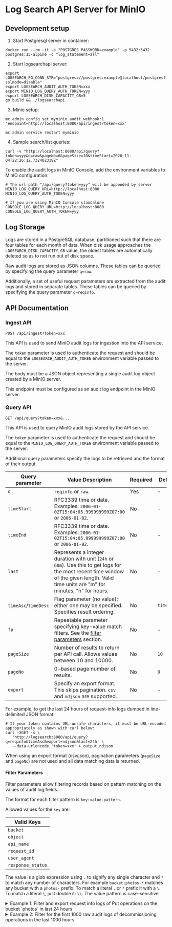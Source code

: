 # Log Search API Server for MinIO

## Development setup

1. Start Postgresql server in container:

```shell
docker run --rm -it -e "POSTGRES_PASSWORD=example" -p 5432:5432 postgres:13-alpine -c "log_statement=all"
```

2. Start logsearchapi server:

```shell
export LOGSEARCH_PG_CONN_STR="postgres://postgres:example@localhost/postgres?sslmode=disable"
export LOGSEARCH_AUDIT_AUTH_TOKEN=xxx
export MINIO_LOG_QUERY_AUTH_TOKEN=yyy
export LOGSEARCH_DISK_CAPACITY_GB=5
go build && ./logsearchapi
```

3. Minio setup:

```shell
mc admin config set myminio audit_webhook:1 'endpoint=http://localhost:8080/api/ingest?token=xxx'

mc admin service restart myminio
```

4. Sample search/list queries:

```shell
curl -v "http://localhost:8080/api/query?token=yyy&q=raw&pageNo=0&pageSize=10&timeStart=2020-11-04T22:26:12.732402319Z"
```

To enable the audit logs in MinIO Console, add the environment variables to MinIO configuration:

```
# The url path "/api/query?token=yyy" will be appended by server
MINIO_LOG_QUERY_URL=http://localhost:8080
MINIO_LOG_QUERY_AUTH_TOKEN=yyy

# If you are using MinIO Console standalone
CONSOLE_LOG_QUERY_URL=http://localhost:8080
CONSOLE_LOG_QUERY_AUTH_TOKEN=yyy
```

## Log Storage

Logs are stored in a PostgreSQL database, partitioned such that there are four tables for each month of data. When disk usage approaches the `LOGSEARCH_DISK_CAPACITY_GB` value, the oldest tables are automatically deleted so as to not run out of disk space.

Raw audit logs are stored as JSON columns. These tables can be queried by specifying the query parameter `q=raw`.

Additionally, a set of useful request parameters are extracted from the audit logs and stored in separate tables. These tables can be queried by specifying the query parameter `q=reqinfo`.

## API Documentation

### Ingest API

```
POST /api/ingest?token=xxx
```

This API is used to send MinIO audit logs for ingestion into the API service.

The `token` parameter is used to authenticate the request and should be equal to the `LOGSEARCH_AUDIT_AUTH_TOKEN` environment variable passed to the server.

The body must be a JSON object representing a single audit log object created by a MinIO server.

This endpoint must be configured as an audit log endpoint in the MinIO server.

### Query API

```
GET /api/query?token=xxx&...
```

This API is used to query MinIO audit logs stored by the API service.

The `token` parameter is used to authenticate the request and should be equal to the `MINIO_LOG_QUERY_AUTH_TOKEN` environment variable passed to the server.

Additional query parameters specify the logs to be retrieved and the format of their output.

| Query parameter      | Value Description                                                                                                                                                                        | Required | Default    |
|----------------------|------------------------------------------------------------------------------------------------------------------------------------------------------------------------------------------|----------|------------|
| `q`                  | `reqinfo` or `raw`.                                                                                                                                                                      | Yes      | -          |
| `timeStart`          | RFC3339 time or date. Examples: `2006-01-02T15:04:05.999999999Z07:00` or `2006-01-02`.                                                                                                   | No       | -          |
| `timeEnd`            | RFC3339 time or date. Examples: `2006-01-02T15:04:05.999999999Z07:00` or `2006-01-02`.                                                                                                   | No       | -          |
| `last`               | Represents a integer duration with unit (`24h` or `60m`). Use this to get logs for the most recent time window of the given length. Valid time units are "m" for minutes, "h" for hours. | No       | -          |
| `timeAsc`/`timeDesc` | Flag parameter (no value); either one may be specified. Specifies result ordering.                                                                                                       | No       | `timeDesc` |
| `fp`                 | Repeatable parameter specifying key-value match filters. See the [filter parameters](#filter-parameters) section.                                                                        | No       | -          |
| `pageSize`           | Number of results to return per API call. Allows values between 10 and 10000.                                                                                                            | No       | `10`       |
| `pageNo`             | 0-based page number of results.                                                                                                                                                          | No       | `0`        |
| `export`             | Specify an export format. This skips pagination. `csv` and `ndjson` are supported.                                                                                                       | No       | -          |

For example, to get the last 24 hours of request-info logs dumped in line-delimited JSON format:

```
# If your token contains URL-unsafe characters, it must be URL-encoded appropriately as shown with curl below:
curl -XGET -s \
   'http://logsearch:8080/api/query?q=reqinfo&timeAsc&export=ndjson&last=24h' \
   --data-urlencode 'token=xxx' > output.ndjson
```

When using an export format (csv/json), pagination parameters (`pageSize` and `pageNo`) are not used and all data matching data is returned.

#### Filter Parameters

Filter parameters allow filtering records based on pattern matching on the values of audit log fields. 

The format for each filter pattern is `key:value-pattern`.

Allowed values for the `key` are:

| Valid Keys        |
|-------------------|
| `bucket`          |
| `object`          |
| `api_name`        |
| `request_id`      |
| `user_agent`      |
| `response_status` |

The value is a glob expression using `.` to signify any single character and `*` to match any number of characters. For example `bucket:photos-*` matches any bucket with a `photos-` prefix. To match a literal `.` or `*` prefix it with a `\`. To match a literal `\`, just double it: `\\`. The value pattern is case-sensitive.

<details><summary>Example 1: Filter and export request info logs of Put operations on the bucket `photos` in last 24 hours</summary>

```
curl -XGET -s \
   'http://logsearch:8080/api/query?q=reqinfo&timeAsc&export=ndjson&last=24h&fp=bucket:photos&fp=api_name:Put*' \
   --data-urlencode 'token=xxx' > output.ndjson
```

</details>

<details><summary>Example 2: Filter for the first 1000 raw audit logs of decommissioning operations in the last 1000 hours</summary>

```
curl -XGET -s \
   'http://logsearch:8080/api/query?q=raw&timeAsc&pageSize=1000&last=1000h&fp=api_name:*Decom*' \
   --data-urlencode 'token=xxx'
```

</details>
